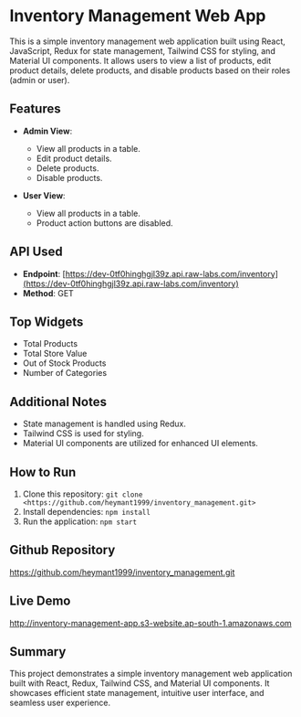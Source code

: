 # Inventory Management Web App

This is a simple inventory management web application built using React, JavaScript, Redux for state management, Tailwind CSS for styling, and Material UI components. It allows users to view a list of products, edit product details, delete products, and disable products based on their roles (admin or user).

## Features

- **Admin View**:
  - View all products in a table.
  - Edit product details.
  - Delete products.
  - Disable products.

- **User View**:
  - View all products in a table.
  - Product action buttons are disabled.


## API Used

- **Endpoint**: [https://dev-0tf0hinghgjl39z.api.raw-labs.com/inventory](https://dev-0tf0hinghgjl39z.api.raw-labs.com/inventory)
- **Method**: GET

## Top Widgets

- Total Products
- Total Store Value
- Out of Stock Products
- Number of Categories

## Additional Notes

- State management is handled using Redux.
- Tailwind CSS is used for styling.
- Material UI components are utilized for enhanced UI elements.

## How to Run

1. Clone this repository: `git clone <https://github.com/heymant1999/inventory_management.git>`
2. Install dependencies: `npm install`
3. Run the application: `npm start`

## Github Repository

https://github.com/heymant1999/inventory_management.git

## Live Demo

http://inventory-management-app.s3-website.ap-south-1.amazonaws.com

## Summary

This project demonstrates a simple inventory management web application built with React, Redux, Tailwind CSS, and Material UI components. It showcases efficient state management, intuitive user interface, and seamless user experience.
